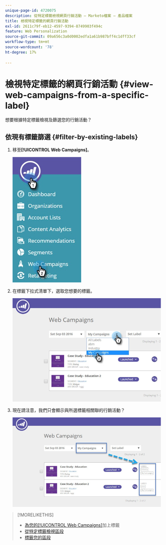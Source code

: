 ```yaml
---
unique-page-id: 4720075
description: 從特定標籤檢視網頁行銷活動 — Marketo檔案 — 產品檔案
title: 檢視特定標籤的網頁行銷活動
exl-id: 2611c79f-eb12-4597-9394-8749903f494c
feature: Web Personalization
source-git-commit: 09a656c3a0d0002edfa1a61b987bff4c1dff33cf
workflow-type: tm+mt
source-wordcount: '78'
ht-degree: 17%

---
```


# 檢視特定標籤的網頁行銷活動 {#view-web-campaigns-from-a-specific-label}

想要根據特定標籤檢視及篩選您的行銷活動？

## 依現有標籤篩選 {#filter-by-existing-labels}

1. 移至&#x200B;**[!UICONTROL Web Campaigns]**。

   ![](assets/web-campaigns-hand-4.jpg)

1. 在標籤下拉式清單下，選取您想要的標籤。

   ![](assets/web-campaigns-my-campaigns-dropdown-1.jpg)

1. 現在請注意，我們只會顯示與所選標籤相關聯的行銷活動？

   ![](assets/web-campaigns-label-showing-1.jpg)

>[!MORELIKETHIS]
>
>* [為您的[!UICONTROL Web Campaigns]](/help/marketo/product-docs/web-personalization/working-with-web-campaigns/label-your-web-campaigns.md)加上標籤
>* [從特定標籤檢視區段](/help/marketo/product-docs/web-personalization/using-web-segments/view-segments-from-a-specific-label.md)
>* [標籤您的區段](/help/marketo/product-docs/web-personalization/using-web-segments/label-your-segment.md)
